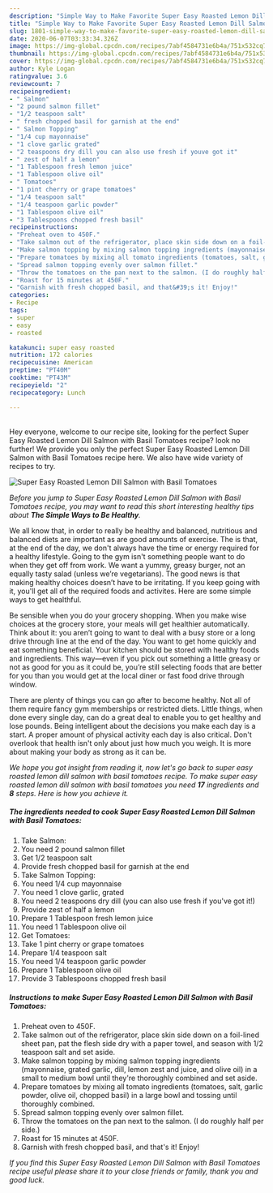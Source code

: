```yaml
---
description: "Simple Way to Make Favorite Super Easy Roasted Lemon Dill Salmon with Basil Tomatoes"
title: "Simple Way to Make Favorite Super Easy Roasted Lemon Dill Salmon with Basil Tomatoes"
slug: 1801-simple-way-to-make-favorite-super-easy-roasted-lemon-dill-salmon-with-basil-tomatoes
date: 2020-06-07T03:33:34.326Z
image: https://img-global.cpcdn.com/recipes/7abf4584731e6b4a/751x532cq70/super-easy-roasted-lemon-dill-salmon-with-basil-tomatoes-recipe-main-photo.jpg
thumbnail: https://img-global.cpcdn.com/recipes/7abf4584731e6b4a/751x532cq70/super-easy-roasted-lemon-dill-salmon-with-basil-tomatoes-recipe-main-photo.jpg
cover: https://img-global.cpcdn.com/recipes/7abf4584731e6b4a/751x532cq70/super-easy-roasted-lemon-dill-salmon-with-basil-tomatoes-recipe-main-photo.jpg
author: Kyle Logan
ratingvalue: 3.6
reviewcount: 7
recipeingredient:
- " Salmon"
- "2 pound salmon fillet"
- "1/2 teaspoon salt"
- " fresh chopped basil for garnish at the end"
- " Salmon Topping"
- "1/4 cup mayonnaise"
- "1 clove garlic grated"
- "2 teaspoons dry dill you can also use fresh if youve got it"
- " zest of half a lemon"
- "1 Tablespoon fresh lemon juice"
- "1 Tablespoon olive oil"
- " Tomatoes"
- "1 pint cherry or grape tomatoes"
- "1/4 teaspoon salt"
- "1/4 teaspoon garlic powder"
- "1 Tablespoon olive oil"
- "3 Tablespoons chopped fresh basil"
recipeinstructions:
- "Preheat oven to 450F."
- "Take salmon out of the refrigerator, place skin side down on a foil-lined sheet pan, pat the flesh side dry with a paper towel, and season with 1/2 teaspoon salt and set aside."
- "Make salmon topping by mixing salmon topping ingredients (mayonnaise, grated garlic, dill, lemon zest and juice, and olive oil) in a small to medium bowl until they&#39;re thoroughly combined and set aside."
- "Prepare tomatoes by mixing all tomato ingredients (tomatoes, salt, garlic powder, olive oil, chopped basil) in a large bowl and tossing until thoroughly combined."
- "Spread salmon topping evenly over salmon fillet."
- "Throw the tomatoes on the pan next to the salmon. (I do roughly half per side.)"
- "Roast for 15 minutes at 450F."
- "Garnish with fresh chopped basil, and that&#39;s it! Enjoy!"
categories:
- Recipe
tags:
- super
- easy
- roasted

katakunci: super easy roasted 
nutrition: 172 calories
recipecuisine: American
preptime: "PT40M"
cooktime: "PT43M"
recipeyield: "2"
recipecategory: Lunch

---
```

<br>
Hey everyone, welcome to our recipe site, looking for the perfect Super Easy Roasted Lemon Dill Salmon with Basil Tomatoes recipe? look no further! We provide you only the perfect Super Easy Roasted Lemon Dill Salmon with Basil Tomatoes recipe here. We also have wide variety of recipes to try.
<br>


![Super Easy Roasted Lemon Dill Salmon with Basil Tomatoes](https://img-global.cpcdn.com/recipes/7abf4584731e6b4a/751x532cq70/super-easy-roasted-lemon-dill-salmon-with-basil-tomatoes-recipe-main-photo.jpg)

<i>Before you jump to Super Easy Roasted Lemon Dill Salmon with Basil Tomatoes recipe, you may want to read this short interesting healthy tips about <strong>The Simple Ways to Be Healthy</strong>.</i>

We all know that, in order to really be healthy and balanced, nutritious and balanced diets are important as are good amounts of exercise. The  is that, at the end of the day, we don't always have the time or energy required for a healthy lifestyle. Going to the gym isn't something people want to do when they get off from work. We want a yummy, greasy burger, not an equally tasty salad (unless we’re vegetarians). The good news is that making healthy choices doesn’t have to be irritating. If you keep going with it, you'll get all of the required foods and activites. Here are some simple ways to get healthful.

Be sensible when you do your grocery shopping. When you make wise choices at the grocery store, your meals will get healthier automatically. Think about it: you aren’t going to want to deal with a busy store or a long drive through line at the end of the day. You want to get home quickly and eat something beneficial. Your kitchen should be stored with healthy foods and ingredients. This way—even if you pick out something a little greasy or not as good for you as it could be, you’re still selecting foods that are better for you than you would get at the local diner or fast food drive through window.

There are plenty of things you can go after to become healthy. Not all of them require fancy gym memberships or restricted diets. Little things, when done every single day, can do a great deal to enable you to get healthy and lose pounds. Being intelligent about the decisions you make each day is a start. A proper amount of physical activity each day is also critical. Don't overlook that health isn't only about just how much you weigh. It is more about making your body as strong as it can be. 


<i>We hope you got insight from reading it, now let's go back to super easy roasted lemon dill salmon with basil tomatoes recipe. To make super easy roasted lemon dill salmon with basil tomatoes you need <strong>17</strong> ingredients and <strong>8</strong> steps. Here is how you achieve it.
</i>

##### The ingredients needed to cook Super Easy Roasted Lemon Dill Salmon with Basil Tomatoes:

1. Take  Salmon:
1. You need 2 pound salmon fillet
1. Get 1/2 teaspoon salt
1. Provide  fresh chopped basil for garnish at the end
1. Take  Salmon Topping:
1. You need 1/4 cup mayonnaise
1. You need 1 clove garlic, grated
1. You need 2 teaspoons dry dill (you can also use fresh if you&#39;ve got it!)
1. Provide  zest of half a lemon
1. Prepare 1 Tablespoon fresh lemon juice
1. You need 1 Tablespoon olive oil
1. Get  Tomatoes:
1. Take 1 pint cherry or grape tomatoes
1. Prepare 1/4 teaspoon salt
1. You need 1/4 teaspoon garlic powder
1. Prepare 1 Tablespoon olive oil
1. Provide 3 Tablespoons chopped fresh basil


##### Instructions to make Super Easy Roasted Lemon Dill Salmon with Basil Tomatoes:

1. Preheat oven to 450F.
1. Take salmon out of the refrigerator, place skin side down on a foil-lined sheet pan, pat the flesh side dry with a paper towel, and season with 1/2 teaspoon salt and set aside.
1. Make salmon topping by mixing salmon topping ingredients (mayonnaise, grated garlic, dill, lemon zest and juice, and olive oil) in a small to medium bowl until they&#39;re thoroughly combined and set aside.
1. Prepare tomatoes by mixing all tomato ingredients (tomatoes, salt, garlic powder, olive oil, chopped basil) in a large bowl and tossing until thoroughly combined.
1. Spread salmon topping evenly over salmon fillet.
1. Throw the tomatoes on the pan next to the salmon. (I do roughly half per side.)
1. Roast for 15 minutes at 450F.
1. Garnish with fresh chopped basil, and that&#39;s it! Enjoy!


<i>If you find this Super Easy Roasted Lemon Dill Salmon with Basil Tomatoes recipe useful please share it to your close friends or family, thank you and good luck.</i>
